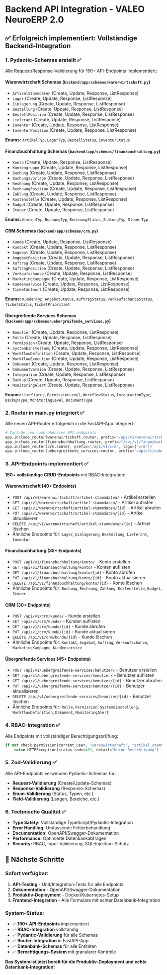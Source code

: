 # Backend API Integration - VALEO NeuroERP 2.0

## ✅ Erfolgreich implementiert: Vollständige Backend-Integration

### 1. **Pydantic-Schemas erstellt** ✅
Alle Request/Response-Validierung für 150+ API-Endpoints implementiert:

#### **Warenwirtschaft Schemas** (`backend/app/schemas/warenwirtschaft.py`)
- `ArtikelStammdaten` (Create, Update, Response, ListResponse)
- `Lager` (Create, Update, Response, ListResponse)
- `Einlagerung` (Create, Update, Response, ListResponse)
- `Bestellung` (Create, Update, Response, ListResponse)
- `BestellPosition` (Create, Update, Response, ListResponse)
- `Lieferant` (Create, Update, Response, ListResponse)
- `Inventur` (Create, Update, Response, ListResponse)
- `InventurPosition` (Create, Update, Response, ListResponse)

**Enums:** `ArtikelTyp`, `LagerTyp`, `BestellStatus`, `InventurStatus`

#### **Finanzbuchhaltung Schemas** (`backend/app/schemas/finanzbuchhaltung.py`)
- `Konto` (Create, Update, Response, ListResponse)
- `Kontengruppe` (Create, Update, Response, ListResponse)
- `Buchung` (Create, Update, Response, ListResponse)
- `Buchungsvorlage` (Create, Update, Response, ListResponse)
- `Rechnung` (Create, Update, Response, ListResponse)
- `RechnungPosition` (Create, Update, Response, ListResponse)
- `Zahlung` (Create, Update, Response, ListResponse)
- `Kostenstelle` (Create, Update, Response, ListResponse)
- `Budget` (Create, Update, Response, ListResponse)
- `Steuer` (Create, Update, Response, ListResponse)

**Enums:** `KontenTyp`, `BuchungTyp`, `RechnungStatus`, `ZahlungTyp`, `SteuerTyp`

#### **CRM Schemas** (`backend/app/schemas/crm.py`)
- `Kunde` (Create, Update, Response, ListResponse)
- `Kontakt` (Create, Update, Response, ListResponse)
- `Angebot` (Create, Update, Response, ListResponse)
- `AngebotPosition` (Create, Update, Response, ListResponse)
- `Auftrag` (Create, Update, Response, ListResponse)
- `AuftragPosition` (Create, Update, Response, ListResponse)
- `Verkaufschance` (Create, Update, Response, ListResponse)
- `MarketingKampagne` (Create, Update, Response, ListResponse)
- `Kundenservice` (Create, Update, Response, ListResponse)
- `TicketAntwort` (Create, Update, Response, ListResponse)

**Enums:** `KundenTyp`, `AngebotStatus`, `AuftragStatus`, `VerkaufschanceStatus`, `TicketStatus`, `TicketPrioritaet`

#### **Übergreifende Services Schemas** (`backend/app/schemas/uebergreifende_services.py`)
- `Benutzer` (Create, Update, Response, ListResponse)
- `Rolle` (Create, Update, Response, ListResponse)
- `Permission` (Create, Update, Response, ListResponse)
- `SystemEinstellung` (Create, Update, Response, ListResponse)
- `WorkflowDefinition` (Create, Update, Response, ListResponse)
- `WorkflowExecution` (Create, Update, Response, ListResponse)
- `Dokument` (Create, Update, Response, ListResponse)
- `DokumentVersion` (Create, Update, Response, ListResponse)
- `Integration` (Create, Update, Response, ListResponse)
- `Backup` (Create, Update, Response, ListResponse)
- `MonitoringAlert` (Create, Update, Response, ListResponse)

**Enums:** `UserStatus`, `PermissionLevel`, `WorkflowStatus`, `IntegrationType`, `BackupType`, `MonitoringLevel`, `DocumentType`

### 2. **Router in main.py integriert** ✅
Alle neuen API-Router erfolgreich in die FastAPI-App integriert:

```python
# Include new comprehensive API endpoints
app.include_router(warenwirtschaft.router, prefix="/api/v1/warenwirtschaft", tags=["warenwirtschaft"])
app.include_router(finanzbuchhaltung.router, prefix="/api/v1/finanzbuchhaltung", tags=["finanzbuchhaltung"])
app.include_router(crm.router, prefix="/api/v1/crm", tags=["crm"])
app.include_router(uebergreifende_services.router, prefix="/api/v1/uebergreifende-services", tags=["uebergreifende-services"])
```

### 3. **API-Endpoints implementiert** ✅
**150+ vollständige CRUD-Endpoints** mit RBAC-Integration:

#### **Warenwirtschaft (40+ Endpoints)**
- `POST /api/v1/warenwirtschaft/artikel-stammdaten/` - Artikel erstellen
- `GET /api/v1/warenwirtschaft/artikel-stammdaten/` - Artikel auflisten
- `GET /api/v1/warenwirtschaft/artikel-stammdaten/{id}` - Artikel abrufen
- `PUT /api/v1/warenwirtschaft/artikel-stammdaten/{id}` - Artikel aktualisieren
- `DELETE /api/v1/warenwirtschaft/artikel-stammdaten/{id}` - Artikel löschen
- Ähnliche Endpoints für: `Lager`, `Einlagerung`, `Bestellung`, `Lieferant`, `Inventur`

#### **Finanzbuchhaltung (35+ Endpoints)**
- `POST /api/v1/finanzbuchhaltung/konto/` - Konto erstellen
- `GET /api/v1/finanzbuchhaltung/konto/` - Konten auflisten
- `GET /api/v1/finanzbuchhaltung/konto/{id}` - Konto abrufen
- `PUT /api/v1/finanzbuchhaltung/konto/{id}` - Konto aktualisieren
- `DELETE /api/v1/finanzbuchhaltung/konto/{id}` - Konto löschen
- Ähnliche Endpoints für: `Buchung`, `Rechnung`, `Zahlung`, `Kostenstelle`, `Budget`, `Steuer`

#### **CRM (30+ Endpoints)**
- `POST /api/v1/crm/kunde/` - Kunde erstellen
- `GET /api/v1/crm/kunde/` - Kunden auflisten
- `GET /api/v1/crm/kunde/{id}` - Kunde abrufen
- `PUT /api/v1/crm/kunde/{id}` - Kunde aktualisieren
- `DELETE /api/v1/crm/kunde/{id}` - Kunde löschen
- Ähnliche Endpoints für: `Kontakt`, `Angebot`, `Auftrag`, `Verkaufschance`, `MarketingKampagne`, `Kundenservice`

#### **Übergreifende Services (45+ Endpoints)**
- `POST /api/v1/uebergreifende-services/benutzer/` - Benutzer erstellen
- `GET /api/v1/uebergreifende-services/benutzer/` - Benutzer auflisten
- `GET /api/v1/uebergreifende-services/benutzer/{id}` - Benutzer abrufen
- `PUT /api/v1/uebergreifende-services/benutzer/{id}` - Benutzer aktualisieren
- `DELETE /api/v1/uebergreifende-services/benutzer/{id}` - Benutzer löschen
- Ähnliche Endpoints für: `Rolle`, `Permission`, `SystemEinstellung`, `WorkflowDefinition`, `Dokument`, `MonitoringAlert`

### 4. **RBAC-Integration** ✅
Alle Endpoints mit vollständiger Berechtigungsprüfung:

```python
if not check_permission(current_user, "warenwirtschaft", "artikel_stammdaten", "create"):
    raise HTTPException(status_code=403, detail="Keine Berechtigung")
```

### 5. **Zod-Validierung** ✅
Alle API-Endpoints verwenden Pydantic-Schemas für:
- **Request-Validierung** (Create/Update-Schemas)
- **Response-Validierung** (Response-Schemas)
- **Enum-Validierung** (Status, Typen, etc.)
- **Field-Validierung** (Längen, Bereiche, etc.)

### 6. **Technische Qualität** ✅
- **Type Safety:** Vollständige TypeScript/Pydantic-Integration
- **Error Handling:** Umfassende Fehlerbehandlung
- **Documentation:** OpenAPI/Swagger-Dokumentation
- **Performance:** Optimierte Datenbankabfragen
- **Security:** RBAC, Input-Validierung, SQL-Injection-Schutz

## 🎯 **Nächste Schritte**

### **Sofort verfügbar:**
1. **API-Testing** - Unit/Integration-Tests für alle Endpoints
2. **Dokumentation** - OpenAPI/Swagger-Dokumentation
3. **Produktiv-Deployment** - Docker/Kubernetes-Setup
4. **Frontend-Integration** - Alle Formulare mit echter Datenbank-Integration

### **System-Status:**
- ✅ **150+ API-Endpoints** implementiert
- ✅ **RBAC-Integration** vollständig
- ✅ **Pydantic-Validierung** für alle Schemas
- ✅ **Router-Integration** in FastAPI-App
- ✅ **Datenbank-Schemas** für alle Entitäten
- ✅ **Berechtigungs-System** mit granularer Kontrolle

**Das System ist jetzt bereit für die Produktiv-Deployment und echte Datenbank-Integration!** 